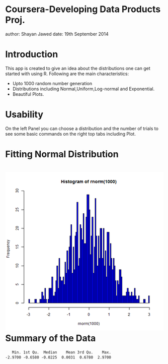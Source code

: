 Coursera-Developing Data Products Proj.
========================================================
author: Shayan Jawed
date: 19th September 2014

Introduction
========================================================

This app is created to give an idea about the distributions one can get started with using R.
Following are the main characteristics:
- Upto 1000 random number generation
- Distributions including Normal,Uniform,Log-normal and Exponential.
- Beautiful Plots.

Usability
========================================================

On the left Panel you can choose a distribution and the number of trials to see some basic commands on the right top tabs including Plot.

Fitting Normal Distribution
========================================================

![plot of chunk unnamed-chunk-1](presentation-figure/unnamed-chunk-1.png) 
Summary of the Data
========================================================

```
   Min. 1st Qu.  Median    Mean 3rd Qu.    Max. 
-2.9700 -0.6580 -0.0225  0.0031  0.6780  2.9700 
```

